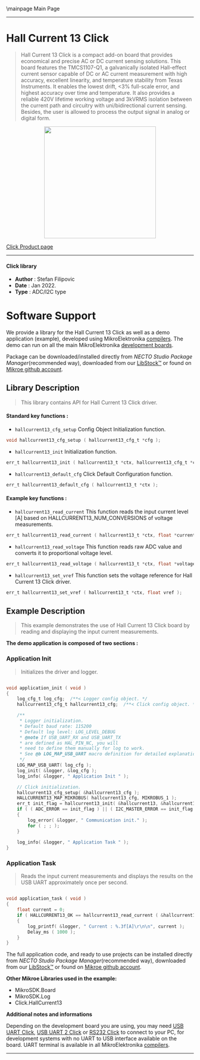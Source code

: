 \mainpage Main Page

---
# Hall Current 13 Click

> Hall Current 13 Click is a compact add-on board that provides economical and precise AC or DC current sensing solutions. This board features the TMCS1107-Q1, a galvanically isolated Hall-effect current sensor capable of DC or AC current measurement with high accuracy, excellent linearity, and temperature stability from Texas Instruments. It enables the lowest drift, <3% full-scale error, and highest accuracy over time and temperature. It also provides a reliable 420V lifetime working voltage and 3kVRMS isolation between the current path and circuitry with uni/bidirectional current sensing. Besides, the user is allowed to process the output signal in analog or digital form.

<p align="center">
  <img src="https://download.mikroe.com/images/click_for_ide/hallcurrent13_click.png" height=300px>
</p>

[Click Product page](https://www.mikroe.com/hall-current-13-click)

---


#### Click library

- **Author**        : Stefan Filipovic
- **Date**          : Jan 2022.
- **Type**          : ADC/I2C type


# Software Support

We provide a library for the Hall Current 13 Click
as well as a demo application (example), developed using MikroElektronika
[compilers](https://www.mikroe.com/necto-studio).
The demo can run on all the main MikroElektronika [development boards](https://www.mikroe.com/development-boards).

Package can be downloaded/installed directly from *NECTO Studio Package Manager*(recommended way), downloaded from our [LibStock&trade;](https://libstock.mikroe.com) or found on [Mikroe github account](https://github.com/MikroElektronika/mikrosdk_click_v2/tree/master/clicks).

## Library Description

> This library contains API for Hall Current 13 Click driver.

#### Standard key functions :

- `hallcurrent13_cfg_setup` Config Object Initialization function.
```c
void hallcurrent13_cfg_setup ( hallcurrent13_cfg_t *cfg );
```

- `hallcurrent13_init` Initialization function.
```c
err_t hallcurrent13_init ( hallcurrent13_t *ctx, hallcurrent13_cfg_t *cfg );
```

- `hallcurrent13_default_cfg` Click Default Configuration function.
```c
err_t hallcurrent13_default_cfg ( hallcurrent13_t *ctx );
```

#### Example key functions :

- `hallcurrent13_read_current` This function reads the input current level [A] based on HALLCURRENT13_NUM_CONVERSIONS of voltage measurements.
```c
err_t hallcurrent13_read_current ( hallcurrent13_t *ctx, float *current );
```

- `hallcurrent13_read_voltage` This function reads raw ADC value and converts it to proportional voltage level.
```c
err_t hallcurrent13_read_voltage ( hallcurrent13_t *ctx, float *voltage );
```

- `hallcurrent13_set_vref` This function sets the voltage reference for Hall Current 13 Click driver.
```c
err_t hallcurrent13_set_vref ( hallcurrent13_t *ctx, float vref );
```

## Example Description

> This example demonstrates the use of Hall Current 13 Click board by reading and displaying the input current measurements.

**The demo application is composed of two sections :**

### Application Init

> Initializes the driver and logger.

```c

void application_init ( void )
{
    log_cfg_t log_cfg;  /**< Logger config object. */
    hallcurrent13_cfg_t hallcurrent13_cfg;  /**< Click config object. */

    /** 
     * Logger initialization.
     * Default baud rate: 115200
     * Default log level: LOG_LEVEL_DEBUG
     * @note If USB_UART_RX and USB_UART_TX 
     * are defined as HAL_PIN_NC, you will 
     * need to define them manually for log to work. 
     * See @b LOG_MAP_USB_UART macro definition for detailed explanation.
     */
    LOG_MAP_USB_UART( log_cfg );
    log_init( &logger, &log_cfg );
    log_info( &logger, " Application Init " );

    // Click initialization.
    hallcurrent13_cfg_setup( &hallcurrent13_cfg );
    HALLCURRENT13_MAP_MIKROBUS( hallcurrent13_cfg, MIKROBUS_1 );
    err_t init_flag = hallcurrent13_init( &hallcurrent13, &hallcurrent13_cfg );
    if ( ( ADC_ERROR == init_flag ) || ( I2C_MASTER_ERROR == init_flag ) )
    {
        log_error( &logger, " Communication init." );
        for ( ; ; );
    }
    
    log_info( &logger, " Application Task " );
}

```

### Application Task

> Reads the input current measurements and displays the results on the USB UART approximately once per second.

```c

void application_task ( void )
{
    float current = 0;
    if ( HALLCURRENT13_OK == hallcurrent13_read_current ( &hallcurrent13, &current ) ) 
    {
        log_printf( &logger, " Current : %.3f[A]\r\n\n", current );
        Delay_ms ( 1000 );
    }
}

```

The full application code, and ready to use projects can be installed directly from *NECTO Studio Package Manager*(recommended way), downloaded from our [LibStock&trade;](https://libstock.mikroe.com) or found on [Mikroe github account](https://github.com/MikroElektronika/mikrosdk_click_v2/tree/master/clicks).

**Other Mikroe Libraries used in the example:**

- MikroSDK.Board
- MikroSDK.Log
- Click.HallCurrent13

**Additional notes and informations**

Depending on the development board you are using, you may need
[USB UART Click](https://www.mikroe.com/usb-uart-click),
[USB UART 2 Click](https://www.mikroe.com/usb-uart-2-click) or
[RS232 Click](https://www.mikroe.com/rs232-click) to connect to your PC, for
development systems with no UART to USB interface available on the board. UART
terminal is available in all MikroElektronika
[compilers](https://shop.mikroe.com/compilers).

---
